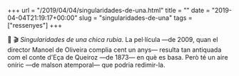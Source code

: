 +++
url = "/2019/04/04/singularidades-de-una.html"
title = ""
date = "2019-04-04T21:19:17+00:00"
slug = "singularidades-de-una"
tags = ["ressenyes"]
+++

📖 🎬 *Singularidades de una chica rubia*. La pel·lícula —de 2009, quan el director Manoel de Oliveira complia cent un anys— resulta tan antiquada com el conte d'Eça de Queiroz —de 1873— en què es basa. Però té un aire oníric —de malson atemporal— que podria redimir-la.
